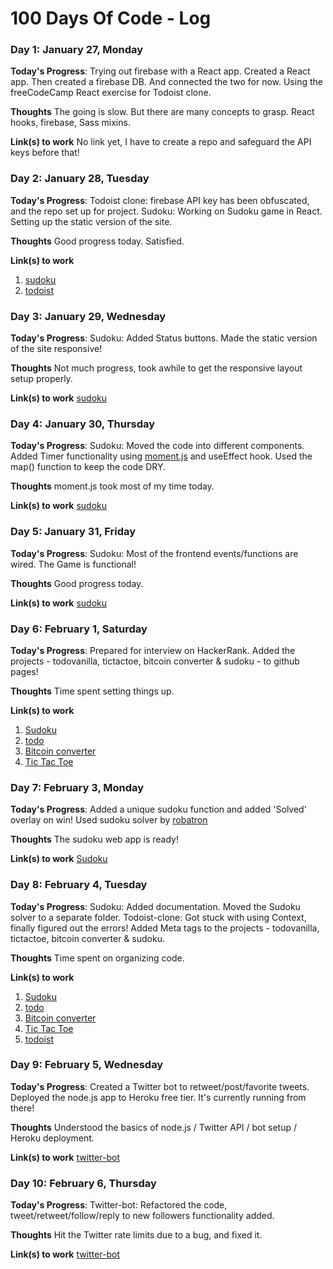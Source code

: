 # 100 Days Of Code - Log

### Day 1: January 27, Monday

**Today's Progress**: Trying out firebase with a React app. Created a React app. Then created a firebase DB. And connected the two for now. Using the freeCodeCamp React exercise for Todoist clone.

**Thoughts** The going is slow. But there are many concepts to grasp. React hooks, firebase, Sass mixins.

**Link(s) to work** No link yet, I have to create a repo and safeguard the API keys before that!

### Day 2: January 28, Tuesday

**Today's Progress**: Todoist clone: firebase API key has been obfuscated, and the repo set up for project. Sudoku: Working on Sudoku game in React. Setting up the static version of the site.

**Thoughts** Good progress today. Satisfied.

**Link(s) to work**
1. [sudoku](https://github.com/raravi/sudoku/commit/e48786bfb4c0a66a79a9f350dee1b05b94fe37fe)
2. [todoist](https://github.com/raravi/todoist-clone/commit/25366d22437923752d6f054636ef21fa0e97b4c5)

### Day 3: January 29, Wednesday

**Today's Progress**: Sudoku: Added Status buttons. Made the static version of the site responsive!

**Thoughts** Not much progress, took awhile to get the responsive layout setup properly.

**Link(s) to work** [sudoku](https://github.com/raravi/sudoku/commit/84f7100a260fce2da8ea7b974956a4dd7649917b)

### Day 4: January 30, Thursday

**Today's Progress**: Sudoku: Moved the code into different components. Added Timer functionality using [moment.js](https://momentjs.com/) and useEffect hook. Used the map() function to keep the code DRY.

**Thoughts** moment.js took most of my time today.

**Link(s) to work** [sudoku](https://github.com/raravi/sudoku/commit/46c320b1d4643d0215cb52599971230b02f4744c)

### Day 5: January 31, Friday

**Today's Progress**: Sudoku: Most of the frontend events/functions are wired. The Game is functional!

**Thoughts** Good progress today.

**Link(s) to work** [sudoku](https://github.com/raravi/sudoku/commit/e87d0de0fb87dd5ec41eb3e884cc551a126b0ef8)

### Day 6: February 1, Saturday

**Today's Progress**: Prepared for interview on HackerRank. Added the projects - todovanilla, tictactoe, bitcoin converter & sudoku - to github pages!

**Thoughts** Time spent setting things up.

**Link(s) to work**
1. [Sudoku](https://raravi.github.io/sudoku/)
2. [todo](https://raravi.github.io/todo-vanilla/)
3. [Bitcoin converter](https://raravi.github.io/bitcoin-converter/)
4. [Tic Tac Toe](https://raravi.github.io/tictactoe/)

### Day 7: February 3, Monday

**Today's Progress**: Added a unique sudoku function and added 'Solved' overlay on win!
Used sudoku solver by [robatron](https://github.com/robatron/sudoku.js)

**Thoughts** The sudoku web app is ready!

**Link(s) to work** [Sudoku](https://raravi.github.io/sudoku/)

### Day 8: February 4, Tuesday

**Today's Progress**: Sudoku: Added documentation. Moved the Sudoku solver to a separate folder.
Todoist-clone: Got stuck with using Context, finally figured out the errors!
Added Meta tags to the projects - todovanilla, tictactoe, bitcoin converter & sudoku.

**Thoughts** Time spent on organizing code.

**Link(s) to work**
1. [Sudoku](https://raravi.github.io/sudoku/)
2. [todo](https://raravi.github.io/todo-vanilla/)
3. [Bitcoin converter](https://raravi.github.io/bitcoin-converter/)
4. [Tic Tac Toe](https://raravi.github.io/tictactoe/)
5. [todoist](https://github.com/raravi/todoist-clone)

### Day 9: February 5, Wednesday

**Today's Progress**: Created a Twitter bot to retweet/post/favorite tweets. Deployed the node.js app to Heroku free tier. It's currently running from there!

**Thoughts** Understood the basics of node.js / Twitter API / bot setup / Heroku deployment.

**Link(s) to work** [twitter-bot](https://github.com/raravi/twitter-bot)

### Day 10: February 6, Thursday

**Today's Progress**: Twitter-bot: Refactored the code, tweet/retweet/follow/reply to new followers functionality added.

**Thoughts** Hit the Twitter rate limits due to a bug, and fixed it.

**Link(s) to work** [twitter-bot](https://github.com/raravi/twitter-bot)
